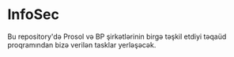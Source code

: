 # InfoSec
Bu repository'də Prosol və BP şirkətlərinin birgə təşkil etdiyi təqaüd proqramından bizə verilən tasklar yerləşəcək.
